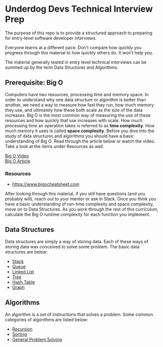 # Underdog Devs Technical Interview Prep

The purpose of this repo is to provide a structured approach to preparing for entry-level software developer interviews. 

Everyone learns at a different pace. Don't compare how quickly you progress through this material to how quickly others do. It won't help you.

The material generally tested in entry level technical interviews can be summed up by the term Data Structures and Algorithms. 

## Prerequisite: Big O
Computers have two resources, processing time and memory space. In order to understand why one data structure or algorithm is better than another, we need a way to measure how fast they run, how much memory they use, and ultimately how these both scale as the size of the data increases. Big O is the most common way of measuring the use of these resources and how quickly that use increases with scale. How much processing time an operation takes is referred to as **time complexity**. How much memory it uses is called **space complexity**. Before you dive into the study of data structures and algorithms you should have a basic understanding of Big O. Read through the article below or watch the video. Take a look at the items under Resources as well.

[Big O Video](https://www.youtube.com/watch?v=kS_gr2_-ws8)  
[Big O Article](https://www.freecodecamp.org/news/big-o-notation-why-it-matters-and-why-it-doesnt-1674cfa8a23c/)

### Resources
- https://www.bigocheatsheet.com

After looking through this material, if you still have questions (and you probably will), reach out to your mentor or ask in Slack. Once you think you have a basic understanding of run-time complexity and space complexity, move on to Data Structures. As you work through the rest of this curriculum, calculate the Big O runtime complexity for each function you implement. 

## Data Structures

Data structures are simply a way of storing data. Each of these ways of storing data was conceived to solve some problem. The basic data structures are below:

- [Stack](https://github.com/morsedan/UDDTechnicalInterviewPrep/blob/main/DataStructures/Stack.md)
- [Queue](https://github.com/morsedan/UDDTechnicalInterviewPrep/blob/main/DataStructures/Queue.md)
- [Linked List](https://github.com/morsedan/UDDTechnicalInterviewPrep/blob/main/DataStructures/LinkedList.md)
- [Tree](https://github.com/morsedan/UDDTechnicalInterviewPrep/blob/main/DataStructures/Tree.md)
- [Hash Table](https://github.com/morsedan/UDDTechnicalInterviewPrep/blob/main/DataStructures/HashTable.md)
- [Graph](https://github.com/morsedan/UDDTechnicalInterviewPrep/blob/main/DataStructures/Graph.md)

## Algorithms

An algorithm is a set of instructions that solves a problem. Some common categories of algorithms are listed below:

- [Recursion](https://github.com/morsedan/UDDTechnicalInterviewPrep/blob/main/Algorithms/Recursion.md)
- [Sorting](https://github.com/morsedan/UDDTechnicalInterviewPrep/blob/main/Algorithms/Sorting.md)
- [General Problem Solving](https://github.com/morsedan/UDDTechnicalInterviewPrep/blob/main/Algorithms/GeneralProblemSolving.md)
